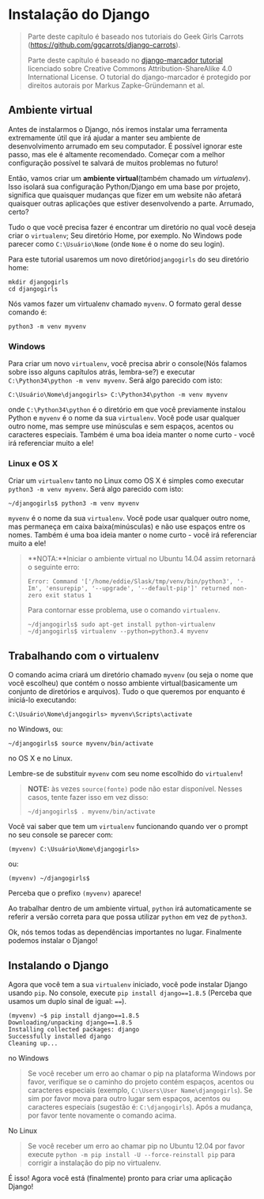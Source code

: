 # Instalação do Django

> Parte deste capítulo é baseado nos tutoriais do Geek Girls Carrots (https://github.com/ggcarrots/django-carrots).
> 
> Parte deste capítulo é baseado no [django-marcador tutorial][1] licenciado sobre Creative Commons Attribution-ShareAlike 4.0 International License. O tutorial do django-marcador é protegido por direitos autorais por Markus Zapke-Gründemann et al.

 [1]: http://django-marcador.keimlink.de/

## Ambiente virtual

Antes de instalarmos o Django, nós iremos instalar uma ferramenta extremamente útil que irá ajudar a manter seu ambiente de desenvolvimento arrumado em seu computador. É possível ignorar este passo, mas ele é altamente recomendado. Começar com a melhor configuração possível te salvará de muitos problemas no futuro!

Então, vamos criar um **ambiente virtual**(também chamado um *virtualenv*). Isso isolará sua configuração Python/Django em uma base por projeto, significa que quaisquer mudanças que fizer em um website não afetará quaisquer outras aplicações que estiver desenvolvendo a parte. Arrumado, certo?

Tudo o que você precisa fazer é encontrar um diretório no qual você deseja criar o `virtualenv`; Seu diretório Home, por exemplo. No Windows pode parecer como `C:\Usuário\Nome` (onde `Nome` é o nome do seu login).

Para este tutorial usaremos um novo diretório`djangogirls` do seu diretório home:

    mkdir djangogirls
    cd djangogirls
    

Nós vamos fazer um virtualenv chamado `myvenv`. O formato geral desse comando é:

    python3 -m venv myvenv
    

### Windows

Para criar um novo `virtualenv`, você precisa abrir o console(Nós falamos sobre isso alguns capítulos atrás, lembra-se?) e executar `C:\Python34\python -m venv myvenv`. Será algo parecido com isto:

    C:\Usuário\Nome\djangogirls> C:\Python34\python -m venv myvenv
    

onde `C:\Python34\python` é o diretório em que você previamente instalou Python e `myvenv` é o nome da sua `virtualenv`. Você pode usar qualquer outro nome, mas sempre use minúsculas e sem espaços, acentos ou caracteres especiais. Também é uma boa ideia manter o nome curto - você irá referenciar muito a ele!

### Linux e OS X

Criar um `virtualenv` tanto no Linux como OS X é simples como executar `python3 -m venv myvenv`. Será algo parecido com isto:

    ~/djangogirls$ python3 -m venv myvenv
    

`myvenv` é o nome da sua `virtualenv`. Você pode usar qualquer outro nome, mas permaneça em caixa baixa(minúsculas) e não use espaços entre os nomes. Também é uma boa ideia manter o nome curto - você irá referenciar muito a ele!

> **NOTA:**Iniciar o ambiente virtual no Ubuntu 14.04 assim retornará o seguinte erro:
> 
>     Error: Command '['/home/eddie/Slask/tmp/venv/bin/python3', '-Im', 'ensurepip', '--upgrade', '--default-pip']' returned non-zero exit status 1
>     
> 
> Para contornar esse problema, use o comando `virtualenv`.
> 
>     ~/djangogirls$ sudo apt-get install python-virtualenv
>     ~/djangogirls$ virtualenv --python=python3.4 myvenv
>     

## Trabalhando com o virtualenv

O comando acima criará um diretório chamado `myvenv` (ou seja o nome que você escolheu) que contém o nosso ambiente virtual(basicamente um conjunto de diretórios e arquivos). Tudo o que queremos por enquanto é iniciá-lo executando:

    C:\Usuário\Nome\djangogirls> myvenv\Scripts\activate
    

no Windows, ou:

    ~/djangogirls$ source myvenv/bin/activate
    

no OS X e no Linux.

Lembre-se de substituir `myvenv` com seu nome escolhido do `virtualenv`!

> **NOTE:** às vezes `source(fonte)` pode não estar disponível. Nesses casos, tente fazer isso em vez disso:
> 
>     ~/djangogirls$ . myvenv/bin/activate
>     

Você vai saber que tem um `virtualenv` funcionando quando ver o prompt no seu console se parecer com:

    (myvenv) C:\Usuário\Nome\djangogirls>
    

ou:

    (myvenv) ~/djangogirls$
    

Perceba que o prefixo `(myvenv)` aparece!

Ao trabalhar dentro de um ambiente virtual, `python` irá automaticamente se referir a versão correta para que possa utilizar `python` em vez de `python3`.

Ok, nós temos todas as dependências importantes no lugar. Finalmente podemos instalar o Django!

## Instalando o Django

Agora que você tem a sua `virtualenv` iniciado, você pode instalar Django usando `pip`. No console, execute `pip install django==1.8.5` (Perceba que usamos um duplo sinal de igual: `==`).

    (myvenv) ~$ pip install django==1.8.5
    Downloading/unpacking django==1.8.5
    Installing collected packages: django
    Successfully installed django
    Cleaning up...
    

no Windows

> Se você receber um erro ao chamar o pip na plataforma Windows por favor, verifique se o caminho do projeto contém espaços, acentos ou caracteres especiais (exemplo, `C:\Users\User Name\djangogirls`). Se sim por favor mova para outro lugar sem espaços, acentos ou caracteres especiais (sugestão é: `C:\djangogirls`). Após a mudança, por favor tente novamente o comando acima.

No Linux

> Se você receber um erro ao chamar pip no Ubuntu 12.04 por favor execute `python -m pip install -U --force-reinstall pip` para corrigir a instalação do pip no virtualenv.

É isso! Agora você está (finalmente) pronto para criar uma aplicação Django!
